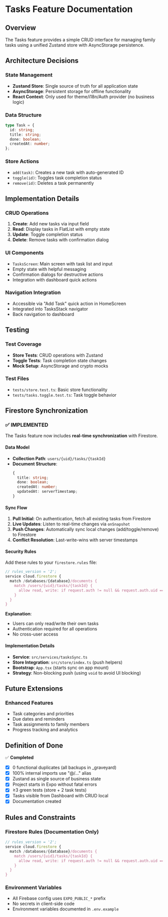 # Tasks Feature Documentation

## Overview

The Tasks feature provides a simple CRUD interface for managing family tasks using a unified Zustand store with AsyncStorage persistence.

## Architecture Decisions

### State Management

- **Zustand Store**: Single source of truth for all application state
- **AsyncStorage**: Persistent storage for offline functionality
- **React Context**: Only used for theme/i18n/Auth provider (no business logic)

### Data Structure

```typescript
type Task = {
  id: string;
  title: string;
  done: boolean;
  createdAt: number;
};
```

### Store Actions

- `add(task)`: Creates a new task with auto-generated ID
- `toggle(id)`: Toggles task completion status
- `remove(id)`: Deletes a task permanently

## Implementation Details

### CRUD Operations

1. **Create**: Add new tasks via input field
2. **Read**: Display tasks in FlatList with empty state
3. **Update**: Toggle completion status
4. **Delete**: Remove tasks with confirmation dialog

### UI Components

- `TasksScreen`: Main screen with task list and input
- Empty state with helpful messaging
- Confirmation dialogs for destructive actions
- Integration with dashboard quick actions

### Navigation Integration

- Accessible via "Add Task" quick action in HomeScreen
- Integrated into TasksStack navigator
- Back navigation to dashboard

## Testing

### Test Coverage

- **Store Tests**: CRUD operations with Zustand
- **Toggle Tests**: Task completion state changes
- **Mock Setup**: AsyncStorage and crypto mocks

### Test Files

- `tests/store.test.ts`: Basic store functionality
- `tests/tasks.toggle.test.ts`: Task toggle behavior

## Firestore Synchronization

### ✅ **IMPLEMENTED**

The Tasks feature now includes **real-time synchronization** with Firestore.

#### Data Model

- **Collection Path**: `users/{uid}/tasks/{taskId}`
- **Document Structure**:
  ```typescript
  {
    title: string;
    done: boolean;
    createdAt: number;
    updatedAt: serverTimestamp;
  }
  ```

#### Sync Flow

1. **Pull Initial**: On authentication, fetch all existing tasks from Firestore
2. **Live Updates**: Listen to real-time changes via `onSnapshot`
3. **Push Changes**: Automatically sync local changes (add/toggle/remove) to Firestore
4. **Conflict Resolution**: Last-write-wins with server timestamps

#### Security Rules

Add these rules to your `firestore.rules` file:

```javascript
// rules_version = '2';
service cloud.firestore {
  match /databases/{database}/documents {
    match /users/{uid}/tasks/{taskId} {
      allow read, write: if request.auth != null && request.auth.uid == uid;
    }
  }
}
```

**Explanation**:

- Users can only read/write their own tasks
- Authentication required for all operations
- No cross-user access

#### Implementation Details

- **Service**: `src/services/tasksSync.ts`
- **Store Integration**: `src/store/index.ts` (push helpers)
- **Bootstrap**: `App.tsx` (starts sync on app mount)
- **Strategy**: Non-blocking push (using `void` to avoid UI blocking)

## Future Extensions

### Enhanced Features

- Task categories and priorities
- Due dates and reminders
- Task assignments to family members
- Progress tracking and analytics

## Definition of Done

✅ **Completed**

- [x] 0 functional duplicates (all backups in \_graveyard)
- [x] 100% internal imports use "@/..." alias
- [x] Zustand as single source of business state
- [x] Project starts in Expo without fatal errors
- [x] ≥3 green tests (store + 2 task tests)
- [x] Tasks visible from Dashboard with CRUD local
- [x] Documentation created

## Rules and Constraints

### Firestore Rules (Documentation Only)

```javascript
// rules_version = '2';
service cloud.firestore {
  match /databases/{database}/documents {
    match /users/{uid}/tasks/{taskId} {
      allow read, write: if request.auth != null && request.auth.uid == uid;
    }
  }
}
```

### Environment Variables

- All Firebase config uses `EXPO_PUBLIC_*` prefix
- No secrets in client-side code
- Environment variables documented in `.env.example`
